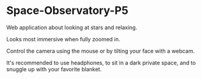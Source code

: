 # Space-Observatory-P5
Web application about looking at stars and relaxing.

Looks most immersive when fully zoomed in.

Control the camera using the mouse or by tilting your face with a webcam.

It's recommended to use headphones, to sit in a dark private space, and to snuggle up with your favorite blanket.
